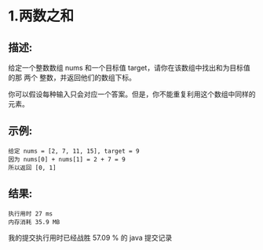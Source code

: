 1.两数之和
=
描述:
-
给定一个整数数组 nums 和一个目标值 target，请你在该数组中找出和为目标值的那 两个 整数，并返回他们的数组下标。

你可以假设每种输入只会对应一个答案。但是，你不能重复利用这个数组中同样的元素。

示例:
-
    给定 nums = [2, 7, 11, 15], target = 9
    因为 nums[0] + nums[1] = 2 + 7 = 9
    所以返回 [0, 1]
结果:
-
    执行用时 27 ms
    内存消耗 35.9 MB
我的提交执行用时已经战胜 57.09 % 的 java 提交记录